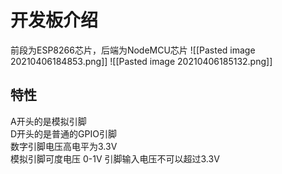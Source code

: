 # 开发板介绍
前段为ESP8266芯片，后端为NodeMCU芯片
![[Pasted image 20210406184853.png]]
![[Pasted image 20210406185132.png]]

## 特性
A开头的是模拟引脚  
D开头的是普通的GPIO引脚  
数字引脚电压高电平为3.3V  
模拟引脚可度电压 0-1V 
引脚输入电压不可以超过3.3V  

